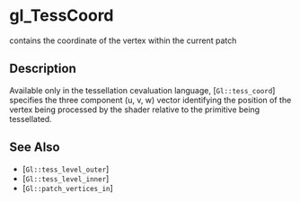 # gl_TessCoord
contains the coordinate of the vertex within the current patch

## Description
Available only in the tessellation cevaluation language,
  [`Gl::tess_coord`] specifies the three component (u, v, w) vector
  identifying the position of the vertex being processed by the shader
  relative to the primitive being tessellated.

## See Also
- [`Gl::tess_level_outer`]
- [`Gl::tess_level_inner`]
- [`Gl::patch_vertices_in`]
